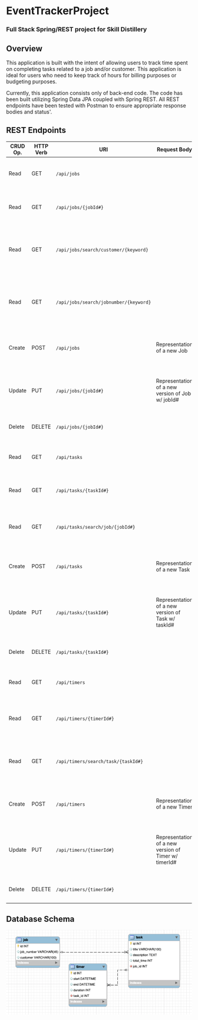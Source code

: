 # EventTrackerProject

### Full Stack Spring/REST project for Skill Distillery

## Overview
This application is built with the intent of allowing users to track time spent on completing tasks related to a job and/or customer. This application is ideal for users who need to keep track of hours for billing purposes or budgeting purposes.

Currently, this application consists only of back-end code. The code has been built utilizing Spring Data JPA coupled with Spring REST. All REST endpoints have been tested with Postman to ensure appropriate response bodies and status'.

## REST Endpoints

| CRUD Op. | HTTP Verb | URI                  | Request Body | Response Body |
|----------|-----------|----------------------|--------------|---------------|
| Read     | GET       | `/api/jobs`            |                                                                       | Collection of representations of all Jobs. Status: 200 - Ok |
| Read     | GET       | `/api/jobs/{jobId#}`     |                                                                       | Representation of Job w/ jobId#. Status: 200 - Ok, 404 - Not Found |
| Read     | GET       | `/api/jobs/search/customer/{keyword}`            |                                                                       | Collection of representations of all Jobs that contain the keyword within the cusotmer field. Status: 200 - Ok |
| Read     | GET       | `/api/jobs/search/jobnumber/{keyword}`            |                                                                       | Collection of representations of all Jobs that contain the keyword within the jobNumber field. Status: 200 - Ok |
| Create   | POST      | `/api/jobs`            | Representation of a new Job                                           | Representation of newly created Job. Status: 201 - Created, 400 - Bad Request|
| Update   | PUT       | `/api/jobs/{jobId#}`     | Representation of a new version of Job w/ jobId#                      | Representation of updated Job w/ jobId#. Status: 200 - Ok, 404 - Not Found, 400 - Bad Request|
| Delete   | DELETE    | `/api/jobs/{jobId#}`     |                                                                       | Status: 204 - No Content, 404 - Not Found |
| Read     | GET       | `/api/tasks`           |                                                                       | Collection of representations of all Tasks. Status: 200 - Ok  |
| Read     | GET       | `/api/tasks/{taskId#}`   |                                                                       | Representation of Task w/ taskId#. Status: 200 - Ok, 404 - Not Found  |
| Read     | GET       | `/api/tasks/search/job/{jobId#}`   |                                                                       | Collection of representations of all tasks that belong to the job with jobId#. Status: 200 |
| Create   | POST      | `/api/tasks`           | Representation of a new Task                                          | Representation of newly created Task. Status: 201 - Created, 400 - Bad Request |
| Update   | PUT       | `/api/tasks/{taskId#}`   | Representation of a new version of Task w/ taskId#                    | Representation of updated Task w/ taskId#. Status: 200 - Ok, 404 - Not Found, 400 - Bad Request|
| Delete   | DELETE    | `/api/tasks/{taskId#}`   |                                                                       | Status: 204 - No Content, 404 - Not Found |
| Read     | GET       | `/api/timers`          |                                                                       | Collection of representations of all Timers. Status: 200 - Ok  |
| Read     | GET       | `/api/timers/{timerId#}` |                                                                       | Representation of Timer w/ timerId#. Status: 200 - Ok, 404 - Not Found  |
| Read     | GET       | `/api/timers/search/task/{taskId#}`   |                                                                       | Collection of representations of all timers that belong to the task with taskId#. Status: 200 |
| Create   | POST      | `/api/timers`          | Representation of a new Timer                                         | Representation of newly created Timer. Status: 201 - Created, 400 - Bad Request |  
| Update   | PUT       | `/api/timers/{timerId#}` | Representation of a new version of Timer w/ timerId#                  | Representation of updated Timer w/ timerId#. Status: 200 - Ok, 404 - Not Found, 400 - Bad Request|
| Delete   | DELETE    | `/api/timers/{timerId#}` |                                                                       | Status: 204 - No Content, 404 - Not Found |


## Database Schema

![timedb Schema](DB/timedb.png)
